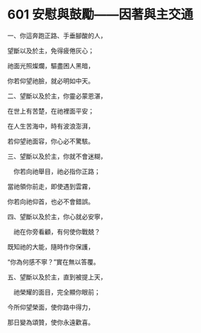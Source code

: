# 601 安慰與鼓勵——因著與主交通

一、你這奔跑正路、手垂腳酸的人，

望斷以及於主，免得疲倦灰心；

祂面光照燦爛，驅盡困人黑暗，

你若仰望祂臉，就必明如中天。

二、望斷以及於主，你靈必蒙恩湛，

在世上有苦楚，在祂裡面平安；

在人生苦海中，時有波浪澎湃，

若仰望祂面容，你心必不驚駭。

三、望斷以及於主，你就不會迷糊，

　你若向祂舉目，祂必指你正路；

當祂領你前走，即使遇到雲霧，

你若向祂仰首，也必不會錯誤。

四、望斷以及於主，你心就必安寧，

　祂在你旁看顧，有何使你戰兢？

既知祂的大能，隨時作你保護，

“你為何感不寧？”實在無以答覆。

五、望斷以及於主，直到被提上天，

　祂榮耀的面目，完全顯你眼前；

今所仰望榮面，使你路中得力，

那日變為頌贊，使你永遠歡喜。


